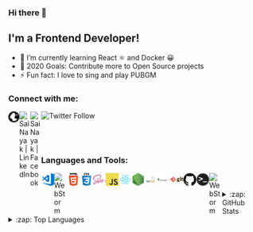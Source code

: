 ### Hi there 👋

## I'm a Frontend Developer!
- 🌱 I’m currently learning React ⚛️ and Docker 😀
- 🥅 2020 Goals: Contribute more to Open Source projects
- ⚡ Fun fact: I love to sing and play PUBGM
<!-- - ⚡ Fun fact: ... -->

### Connect with me:

[<img align="left" alt="sainayak.com" width="22px" src="https://raw.githubusercontent.com/iconic/open-iconic/master/svg/globe.svg" />](https://sainayak.com)
<!--[<img align="left" alt="Sai Nayak | Twitter" width="22px" src="https://cdn.jsdelivr.net/npm/simple-icons@v3/icons/twitter.svg" />](https://twitter.com/sai_1503) -->
![Twitter Follow](https://img.shields.io/twitter/follow/sai_1503?style=social)
[<img align="left" alt="Sai Nayak | LinkedIn" width="22px" src="https://cdn.jsdelivr.net/npm/simple-icons@v3/icons/linkedin.svg" />](https://www.linkedin.com/in/sainayak/)
[<img align="left" alt="Sai Nayak | Facebook" width="22px" src="https://cdn.jsdelivr.net/npm/simple-icons@v3/icons/facebook.svg" />](https://www.facebook.com/saiprasad.nayak.73700/)

<br />
<br />

### Languages and Tools:

<img align="left" alt="Visual Studio Code" width="26px" src="https://raw.githubusercontent.com/github/explore/80688e429a7d4ef2fca1e82350fe8e3517d3494d/topics/visual-studio-code/visual-studio-code.png" />
<img align="left" alt="WebStorm" width="26px" src="https://encrypted-tbn0.gstatic.com/images?q=tbn%3AANd9GcTTVcX-esfYGsaiO54supgwrCKQ7jULxn9Njg&usqp=CAU" />
<img align="left" alt="HTML5" width="26px" src="https://raw.githubusercontent.com/github/explore/80688e429a7d4ef2fca1e82350fe8e3517d3494d/topics/html/html.png" />
<img align="left" alt="CSS3" width="26px" src="https://raw.githubusercontent.com/github/explore/80688e429a7d4ef2fca1e82350fe8e3517d3494d/topics/css/css.png" />
<img align="left" alt="Sass" width="26px" src="https://raw.githubusercontent.com/github/explore/80688e429a7d4ef2fca1e82350fe8e3517d3494d/topics/sass/sass.png" />
<img align="left" alt="JavaScript" width="26px" src="https://raw.githubusercontent.com/github/explore/80688e429a7d4ef2fca1e82350fe8e3517d3494d/topics/javascript/javascript.png" />
<img align="left" alt="React" width="26px" src="https://raw.githubusercontent.com/github/explore/80688e429a7d4ef2fca1e82350fe8e3517d3494d/topics/react/react.png" />
<img align="left" alt="Node.js" width="26px" src="https://raw.githubusercontent.com/github/explore/80688e429a7d4ef2fca1e82350fe8e3517d3494d/topics/nodejs/nodejs.png" />
<img align="left" alt="MySQL" width="26px" src="https://raw.githubusercontent.com/github/explore/80688e429a7d4ef2fca1e82350fe8e3517d3494d/topics/mysql/mysql.png" />
<img align="left" alt="MongoDB" width="26px" src="https://raw.githubusercontent.com/github/explore/80688e429a7d4ef2fca1e82350fe8e3517d3494d/topics/mongodb/mongodb.png" />
<img align="left" alt="Git" width="26px" src="https://raw.githubusercontent.com/github/explore/80688e429a7d4ef2fca1e82350fe8e3517d3494d/topics/git/git.png" />
<img align="left" alt="GitHub" width="26px" src="https://raw.githubusercontent.com/github/explore/78df643247d429f6cc873026c0622819ad797942/topics/github/github.png" />
<img align="left" alt="Bash" width="26px" src="https://raw.githubusercontent.com/github/explore/80688e429a7d4ef2fca1e82350fe8e3517d3494d/topics/terminal/terminal.png" />
<img align="left" alt="WebStorm" width="26px" src="https://encrypted-tbn0.gstatic.com/images?q=tbn%3AANd9GcSppuw8ohtvgj4w9I92YL4OlQHKozsCSzsQvQ&usqp=CAU" />

<br />
<br />
<details>
  <summary>:zap: GitHub Stats</summary> 
  
<img align="left" alt="Sai's Github Stats" src="https://github-readme-stats.vercel.app/api?username=saiprasadnayak6858&show_icons=true&theme=vue" />

</details>

<details>
  <summary>:zap: Top Languages</summary>
  
<img align="left" alt="Sai's top languages" src="https://github-readme-stats.vercel.app/api/top-langs?username=saiprasadnayak6858&layout=compact&hide=tsql&card_width=260" />

</details>




